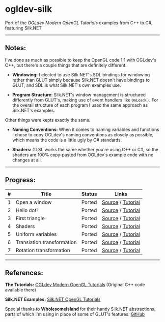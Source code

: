 # ogldev-silk
Port of the _OGLdev Modern OpenGL Tutorials_ examples from C++ to C#, featuring Silk.NET
****

## Notes:

I've done as much as possible to keep the OpenGL code 1:1 with OGLdev's C++, but there's a couple things that are definitely different.

- **Windowing:** I elected to use Silk.NET's SDL bindings for windowing rather than GLUT simply because Silk.NET doesn't have bindings to GLUT, and SDL is what Silk.NET's own examples use.

- **Program Structure:** Silk.NET's window management is structured differently from GLUT's, making use of event handlers like `OnLoad()`. For the overall structure of each program I used the same approach as Silk.NET's examples. 

Other things were kepts exactly the same.

- **Naming Conventions:** When it comes to naming variables and functions I chose to copy OGLdev's naming conventions as closely as possible, which means the code is a little ugly by C# standards.

- **Shaders:** GLSL works the same whether you're using C++ or C#, so the shaders are 100% copy-pasted from OGLdev's example code with no changes at all.

****

## Progress:

\# | Title | Status | Links
-- | -------------------------- | ------ | -------------
 1 | Open a window              | Ported | [Source](https://github.com/StevenGann/ogldev-silk/tree/main/tutorial01) / [Tutorial](https://www.ogldev.org/www/tutorial01/tutorial01.html)
 2 | Hello dot!                 | Ported | [Source](https://github.com/StevenGann/ogldev-silk/tree/main/tutorial02) / [Tutorial](https://www.ogldev.org/www/tutorial01/tutorial02.html)
 3 | First triangle             | Ported | [Source](https://github.com/StevenGann/ogldev-silk/tree/main/tutorial03) / [Tutorial](https://www.ogldev.org/www/tutorial01/tutorial03.html)
 4 | Shaders                    | Ported | [Source](https://github.com/StevenGann/ogldev-silk/tree/main/tutorial04) / [Tutorial](https://www.ogldev.org/www/tutorial01/tutorial04.html)
 5 | Uniform variables          | Ported | [Source](https://github.com/StevenGann/ogldev-silk/tree/main/tutorial05) / [Tutorial](https://www.ogldev.org/www/tutorial01/tutorial05.html)
 6 | Translation transformation | Ported | [Source](https://github.com/StevenGann/ogldev-silk/tree/main/tutorial06) / [Tutorial](https://www.ogldev.org/www/tutorial01/tutorial06.html)
 7 | Rotation transformation    | Ported | [Source](https://github.com/StevenGann/ogldev-silk/tree/main/tutorial07) / [Tutorial](https://www.ogldev.org/www/tutorial01/tutorial07.html)

****

## References:

**The Tutorials:** [OGLdev Modern OpenGL Tutorials](https://www.ogldev.org/) (Original C++ code available there)

**Silk.NET Examples:** [Silk.NET OpenGL Tutorials](https://github.com/dotnet/Silk.NET/tree/main/examples/CSharp/OpenGL%20Tutorials)

Special thanks to **WholesomeIsland** for their handy Silk.NET abstractions, parts of which I'm using in place of some of GLUT's features:
[GitHub](https://github.com/WholesomeIsland/Silk.NET.OpenGL.Abstractions)
